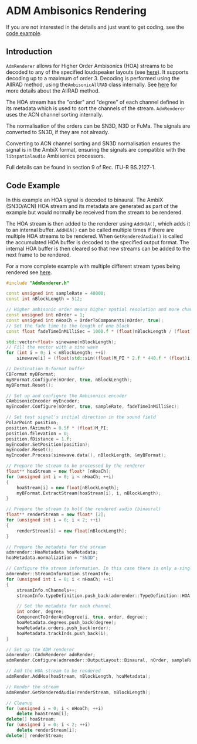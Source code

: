 # ADM Ambisonics Rendering

If you are not interested in the details and just want to get coding, see the [code example](#code-example).

## Introduction

`AdmRenderer` allows for Higher Order Ambisonics (HOA) streams to be decoded to any of the specified loudspeaker layouts (see [here](AdmRendererOverview.md#supported-output-formats)).
It supports decoding up to a maximum of order 3.
Decoding is performed using the AllRAD method, using the`AmbisonicAllRAD` class internally. See [here](AmbisonicDecoding.md#cambisonicallrad) for more details about the AllRAD method.

The HOA stream has the "order" and "degree" of each channel defined in its metadata which is used to sort the channels of the stream.
`AdmRenderer` uses the ACN channel sorting internally.

The normalisation of the orders can be SN3D, N3D or FuMa.
The signals are converted to SN3D, if they are not already.

Converting to ACN channel sorting and SN3D normalisation ensures the signal is in the AmbiX format, ensuring the signals are compatible with the `libspatialaudio` Ambisonics processors.

Full details can be found in section 9 of Rec. ITU-R BS.2127-1.

## Code Example

In this example an HOA signal is decoded to binaural. The AmbiX (SN3D/ACN) HOA stream and its metadata are generated as part of the example but would normally be received from the stream to be rendered.

The HOA stream is then added to the renderer using `AddHOA()`, which adds it to an internal buffer. `AddHOA()` can be called multiple times if there are multiple HOA streams to be rendered. When `GetRenderedAudio()` is called the accumulated HOA buffer is decoded to the specified output format. The internal HOA buffer is then cleared so that new streams can be added to the next frame to be rendered.

For a more complete example with multiple different stream types being rendered see [here](AdmRendererOverview.md#code-example).

```c++
#include "AdmRenderer.h"

const unsigned int sampleRate = 48000;
const int nBlockLength = 512;

// Higher ambisonic order means higher spatial resolution and more channels required
const unsigned int nOrder = 1;
const unsigned int nHoaCh = OrderToComponents(nOrder, true);
// Set the fade time to the length of one block
const float fadeTimeInMilliSec = 1000.f * (float)nBlockLength / (float)sampleRate;

std::vector<float> sinewave(nBlockLength);
// Fill the vector with a sine wave
for (int i = 0; i < nBlockLength; ++i)
    sinewave[i] = (float)std::sin((float)M_PI * 2.f * 440.f * (float)i / (float)sampleRate);

// Destination B-format buffer
CBFormat myBFormat;
myBFormat.Configure(nOrder, true, nBlockLength);
myBFormat.Reset();

// Set up and configure the Ambisonics encoder
CAmbisonicEncoder myEncoder;
myEncoder.Configure(nOrder, true, sampleRate, fadeTimeInMilliSec);

// Set test signal's initial direction in the sound field
PolarPoint position;
position.fAzimuth = 0.5f * (float)M_PI;
position.fElevation = 0;
position.fDistance = 1.f;
myEncoder.SetPosition(position);
myEncoder.Reset();
myEncoder.Process(sinewave.data(), nBlockLength, &myBFormat);

// Prepare the stream to be processed by the renderer
float** hoaStream = new float* [nHoaCh];
for (unsigned int i = 0; i < nHoaCh; ++i)
{
    hoaStream[i] = new float[nBlockLength];
    myBFormat.ExtractStream(hoaStream[i], i, nBlockLength);
}

// Prepare the stream to hold the rendered audio (binaural)
float** renderStream = new float* [2];
for (unsigned int i = 0; i < 2; ++i)
{
    renderStream[i] = new float[nBlockLength];
}

// Prepare the metadata for the stream
admrender::HoaMetadata hoaMetadata;
hoaMetadata.normalization = "SN3D";

// Configure the stream information. In this case there is only a single HOA stream of (nOrder + 1)^2 channels
admrender::StreamInformation streamInfo;
for (unsigned int i = 0; i < nHoaCh; ++i)
{
    streamInfo.nChannels++;
    streamInfo.typeDefinition.push_back(admrender::TypeDefinition::HOA);

    // Set the metadata for each channel
    int order, degree;
    ComponentToOrderAndDegree(i, true, order, degree);
    hoaMetadata.degrees.push_back(degree);
    hoaMetadata.orders.push_back(order);
    hoaMetadata.trackInds.push_back(i);
}

// Set up the ADM renderer
admrender::CAdmRenderer admRender;
admRender.Configure(admrender::OutputLayout::Binaural, nOrder, sampleRate, nBlockLength, streamInfo);

// Add the HOA stream to be rendered
admRender.AddHoa(hoaStream, nBlockLength, hoaMetadata);

// Render the stream
admRender.GetRenderedAudio(renderStream, nBlockLength);

// Cleanup
for (unsigned i = 0; i < nHoaCh; ++i)
    delete hoaStream[i];
delete[] hoaStream;
for (unsigned i = 0; i < 2; ++i)
    delete renderStream[i];
delete[] renderStream;
```
